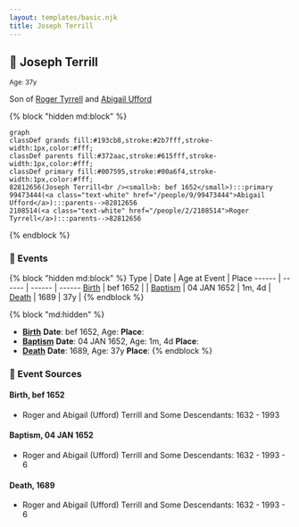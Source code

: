 ```yaml
---
layout: templates/basic.njk
title: Joseph Terrill
---
```

## 🔵 Joseph Terrill
<small>Age: 37y</small>

Son of [Roger Tyrrell](/people/2/2108514) and [Abigail Ufford](/people/9/99473444)

{% block "hidden md:block" %}
```mermaid
graph
classDef grands fill:#193cb8,stroke:#2b7fff,stroke-width:1px,color:#fff;
classDef parents fill:#372aac,stroke:#615fff,stroke-width:1px,color:#fff;
classDef primary fill:#007595,stroke:#00a6f4,stroke-width:1px,color:#fff;
82812656(Joseph Terrill<br /><small>b: bef 1652</small>):::primary
99473444(<a class="text-white" href="/people/9/99473444">Abigail Ufford</a>):::parents-->82812656
2108514(<a class="text-white" href="/people/2/2108514">Roger Tyrrell</a>):::parents-->82812656
```
{% endblock %}

### 📆 Events

{% block "hidden md:block" %}
Type | Date | Age at Event | Place
------ | ------ | ------ | ------
[Birth](#event-event-2) | bef 1652 |  |
[Baptism](#event-event-0) | 04 JAN 1652 | 1m, 4d |
[Death](#event-event-4) | 1689 | 37y |
{% endblock %}

{% block "md:hidden" %}
- **[Birth](#event-event-2)**
**Date**: bef 1652, Age:
**Place**:
- **[Baptism](#event-event-0)**
**Date**: 04 JAN 1652, Age: 1m, 4d
**Place**:
- **[Death](#event-event-4)**
**Date**: 1689, Age: 37y
**Place**:
{% endblock %}

### 📰 Event Sources

#### <a id="event-event-2"></a> Birth, bef 1652
* Roger and Abigail (Ufford) Terrill and Some Descendants: 1632 - 1993

#### <a id="event-event-0"></a> Baptism, 04 JAN 1652
* Roger and Abigail (Ufford) Terrill and Some Descendants: 1632 - 1993  - 6

#### <a id="event-event-4"></a> Death, 1689
* Roger and Abigail (Ufford) Terrill and Some Descendants: 1632 - 1993  - 6